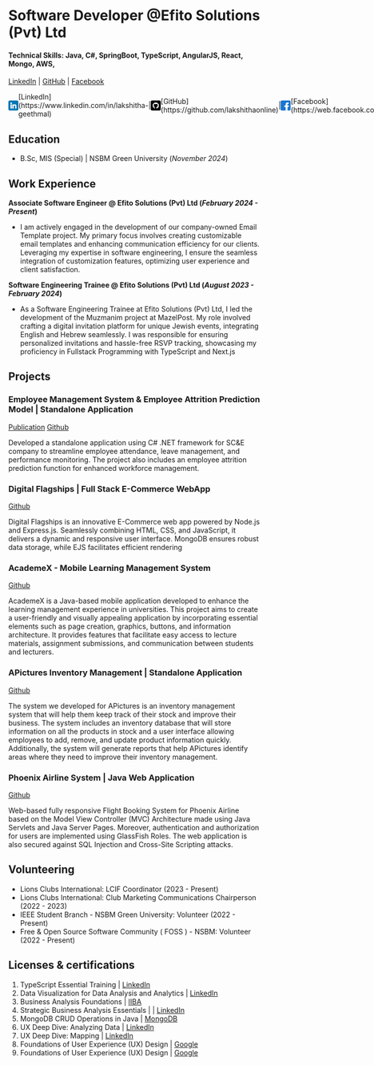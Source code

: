 # Software Developer @Efito Solutions (Pvt) Ltd

#### Technical Skills: Java, C#, SpringBoot, TypeScript, AngularJS, React, Mongo, AWS, 

[LinkedIn](https://www.linkedin.com/in/lakshitha-geethmal) | [GitHub](https://github.com/lakshithaonline) | [Facebook](https://web.facebook.com/lakshitha.geethmal/) 

<div style="display: flex; align-items: center;">
        <img src="https://raw.githubusercontent.com/lakshithaonline/Portfolio-lakshitha/main/assets/img/linkedin.png" alt="LinkedIn" width="20" height="20">
    </a>
    <span> [LinkedIn](https://www.linkedin.com/in/lakshitha-geethmal) </span>
    <span> | </span>
        <img src="https://github.com/lakshithaonline/Portfolio-lakshitha/blob/main/assets/img/github.png?raw=true" alt="GitHub" width="20" height="20">
    </a>
    <span> [GitHub](https://github.com/lakshithaonline) </span>
    <span> | </span>
        <img src="https://github.com/lakshithaonline/Portfolio-lakshitha/blob/main/assets/img/facebook.png?raw=true" alt="Facebook" width="20" height="20">
    </a>
    <span> [Facebook](https://web.facebook.com/lakshitha.geethmal/) </span>
</div>





## Education 			        		
- B.Sc, MIS (Special) | NSBM Green University (_November 2024_)

## Work Experience
**Associate Software Engineer @ Efito Solutions (Pvt) Ltd (_February 2024 - Present_)**
-  I am actively engaged in the development of our company-owned Email Template project. My primary focus involves creating customizable email templates and enhancing communication efficiency for our clients. Leveraging my expertise in software engineering, I ensure the seamless integration of customization features, optimizing user experience and client satisfaction.

**Software Engineering Trainee @ Efito Solutions (Pvt) Ltd (_August 2023 - February 2024_)**
- As a Software Engineering Trainee at Efito Solutions (Pvt) Ltd, I led the development of the Muzmanim project at MazelPost. My role involved crafting a digital invitation platform for unique Jewish events, integrating English and Hebrew seamlessly. I was responsible for ensuring personalized invitations and hassle-free RSVP tracking, showcasing my proficiency in Fullstack Programming with TypeScript and Next.js
  
## Projects
### Employee Management System & Employee Attrition Prediction Model | Standalone Application
[Publication](https://shorturl.at/ozDMQ)
[Github](https://github.com/lakshithaonline/EMS---Enterprise-Mobilization-Suite)

Developed a standalone application using C# .NET framework for SC&E company to streamline employee attendance, leave management, and performance monitoring. The project also includes an employee attrition prediction function for enhanced workforce management.

### Digital Flagships | Full Stack E-Commerce WebApp
[Github](https://github.com/lakshithaonline/Digital-Flagships-E-Commerce)

Digital Flagships is an innovative E-Commerce web app powered by Node.js and Express.js. Seamlessly combining HTML, CSS, and JavaScript, it delivers a dynamic and responsive user interface. MongoDB ensures robust data storage, while EJS facilitates efficient rendering


### AcademeX - Mobile Learning Management System
[Github](https://github.com/lakshithaonline/AcademeX_Lerning_Management_Android)

AcademeX is a Java-based mobile application developed to enhance the learning management experience in universities. This project aims to create a user-friendly and visually appealing application by incorporating essential elements such as page creation, graphics, buttons, and information architecture. It provides features that facilitate easy access to lecture materials, assignment submissions, and communication between students and lecturers.

### APictures Inventory Management | Standalone Application
[Github](https://github.com/lakshithaonline/APictures-IM)

The system we developed for APictures is an inventory management system that will help them keep track of their stock and improve their business. The system includes an inventory database that will store information on all the products in stock and a user interface allowing employees to add, remove, and update product information quickly. Additionally, the system will generate reports that help APictures identify areas where they need to improve their inventory management.


### Phoenix Airline System | Java Web Application
[Github](https://github.com/lakshithaonline/Phoenix-Airline-System)

Web-based fully responsive Flight Booking System for Phoenix Airline based on the Model View Controller (MVC) Architecture made using Java Servlets and Java Server Pages. Moreover, authentication and authorization for users are implemented using GlassFish Roles. The web application is also secured against SQL Injection and Cross-Site Scripting attacks.


## Volunteering
- Lions Clubs International: LCIF Coordinator (2023 - Present)
- Lions Clubs International: Club Marketing Communications Chairperson (2022 - 2023)
- IEEE Student Branch - NSBM Green University: Volunteer (2022 - Present)
- Free & Open Source Software Community ( FOSS ) - NSBM: Volunteer (2022 - Present)


## Licenses & certifications
1. TypeScript Essential Training | [LinkedIn](https://www.linkedin.com/learning/certificates/bde44fd4df91a09263f9da8a86f6bf73aec85a6e3f5fa88915ce88894aa593c5?lipi=urn%3Ali%3Apage%3Ad_flagship3_profile_view_base_certifications_details%3BfeQse%2B2PTLCYWb8sAHIb6w%3D%3D) 
2. Data Visualization for Data Analysis and Analytics | [LinkedIn](https://www.linkedin.com/learning/certificates/93d6123ec0c6028cb518e75eb04b40020aa6a0e7108081c4c22bb77310234b60?lipi=urn%3Ali%3Apage%3Ad_flagship3_profile_view_base_certifications_details%3BfgVa6GCaR4O%2BF4AA4o6vBg%3D%3D) 
3. Business Analysis Foundations | [IIBA](https://www.linkedin.com/learning/certificates/1294cc83df16e0700931e182761319cd3bea43e0ceddfd67665b4cbc852ae0b6?lipi=urn%3Ali%3Apage%3Ad_flagship3_profile_view_base_certifications_details%3BfgVa6GCaR4O%2BF4AA4o6vBg%3D%3D) 
4. Strategic Business Analysis Essentials | | [LinkedIn](https://www.linkedin.com/learning/certificates/deda970789d619e82eb0367db912b2252d4b193eef2849ac0c7bcf99952ca14f?lipi=urn%3Ali%3Apage%3Ad_flagship3_profile_view_base_certifications_details%3BfgVa6GCaR4O%2BF4AA4o6vBg%3D%3D) 
5. MongoDB CRUD Operations in Java | [MongoDB](https://learn.mongodb.com/c/IGiJomIQSD2a42DpULbODA)
6. UX Deep Dive: Analyzing Data | [LinkedIn](https://www.linkedin.com/learning/certificates/c723807553c44faceffc81d39b8a7cbfec7d99cc483345fac122c6d2ed106fcd?lipi=urn%3Ali%3Apage%3Ad_flagship3_profile_view_base_certifications_details%3BfgVa6GCaR4O%2BF4AA4o6vBg%3D%3D) 
7. UX Deep Dive: Mapping | [LinkedIn](https://www.linkedin.com/learning/certificates/1c8569a92fc7c129bd5ddaffacf4055f5fb3bded2a19989ad855b7e285ae980c?lipi=urn%3Ali%3Apage%3Ad_flagship3_profile_view_base_certifications_details%3BfgVa6GCaR4O%2BF4AA4o6vBg%3D%3D) 
8. Foundations of User Experience (UX) Design | [Google](https://coursera.org/verify/WASDK9R5TSL3) 
9. Foundations of User Experience (UX) Design | [Google](https://coursera.org/verify/MD5NDHR9CL5H) 


